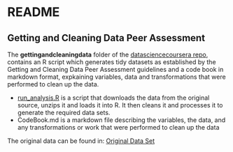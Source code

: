 README 
======

## Getting and Cleaning Data Peer Assessment 

The **gettingandcleaningdata** folder of the [datasciencecoursera repo](https://github.com/lindauruchurtu/datasciencecoursera), contains an R script which generates
tidy datasets as established by the Getting and Cleaning Data Peer Assessment guidelines and a code book
in markdown format, expkaining variables, data and transformations that were performed to clean up the data.

* [run_analysis.R](https://github.com/lindauruchurtu/datasciencecoursera/blob/master/gettingandcleaningdata/run_analysis.R) is a script that downloads the data from the original source, unzips it and loads it into R. It then
cleans it and processes it to generate the required data sets.
* CodeBook.md is a markdown file describing the variables, the data, and any transformations or work that were performed to clean up the data

The original data can be found in: [Original Data Set](https://d396qusza40orc.cloudfront.net/getdata%2Fprojectfiles%2FUCI%20HAR%20Dataset.zip)

